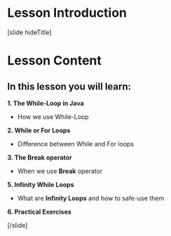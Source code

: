 # Lesson Introduction
[slide hideTitle]

# Lesson Content

## In this lesson you will learn:

**1. The While-Loop in Java**

- How we use While-Loop

**2. While or For Loops**

- Difference between While and For loops

**3. The Break operator**

- When we use **Break** operator


**5. Infinity While Loops**

- What are **Infinity Loops** and how to safe-use them

**6. Practical Exercises**


[/slide]